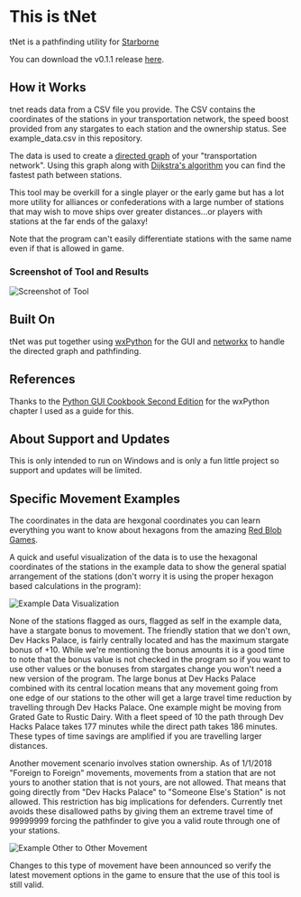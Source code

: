 # This is tNet
tNet is a pathfinding utility for [Starborne](https://www.starborne.com/)

You can download the v0.1.1 release [here](https://github.com/jzmiller1/tnet/releases/download/v0.1.1/tNet.zip).

## How it Works
tnet reads data from a CSV file you provide.  The CSV contains the coordinates of
the stations in your transportation network, the speed boost provided from any 
stargates to each station and the ownership status. See example_data.csv in this 
repository.

The data is used to create a [directed graph](https://en.wikipedia.org/wiki/Directed_graph)
of your "transportation network".  Using this graph along with 
[Dijkstra's algorithm](https://en.wikipedia.org/wiki/Dijkstra%27s_algorithm) you
can find the fastest path between stations.

This tool may be overkill for a single player or the early game but has a lot 
more utility for alliances or confederations with a large number of stations 
that may wish to move ships over greater distances...or players with stations at
the far ends of the galaxy!

Note that the program can't easily differentiate stations with the same name
even if that is allowed in game.

### Screenshot of Tool and Results
![Screenshot of Tool](https://raw.githubusercontent.com/jzmiller1/tnet/master/example.JPG)

## Built On
tNet was put together using [wxPython](https://www.wxpython.org/) for the GUI 
and [networkx](https://networkx.github.io/) to handle the directed graph and 
pathfinding.

## References
Thanks to the [Python GUI Cookbook Second Edition](https://www.packtpub.com/application-development/python-gui-programming-cookbook-second-edition)
for the wxPython chapter I used as a guide for this.

## About Support and Updates
This is only intended to run on Windows and is only a fun little project so support
and updates will be limited.

## Specific Movement Examples
The coordinates in the data are hexgonal coordinates you can learn everything you want 
to know about hexagons from the amazing [Red Blob Games](https://www.redblobgames.com/grids/hexagons/).

A quick and useful visualization of the data is to use the hexagonal coordinates of the 
stations in the example data to show the general spatial arrangement of the stations (don't
worry it is using the proper hexagon based calculations in the program):

![Example Data Visualization](https://raw.githubusercontent.com/jzmiller1/tnet/master/example_data_visualization.jpg)

None of the stations flagged as ours, flagged as self in the example data, have a stargate 
bonus to movement.  The friendly station that we don't own, Dev Hacks Palace, is fairly 
centrally located and has the maximum stargate bonus of +10.  While we're mentioning the 
bonus amounts it is a good time to note that the bonus value is not checked in the program 
so if you want to use other values or the bonuses from stargates change you won't need a 
new version of the program.  The large bonus at Dev Hacks Palace combined with its central 
location means that any movement going from one edge of our stations to the other will 
get a large travel time reduction by travelling through Dev Hacks Palace.  One example
might be moving from Grated Gate to Rustic Dairy.  With a fleet speed of 10 the path 
through Dev Hacks Palace takes 177 minutes while the direct path takes 186 minutes.
These types of time savings are amplified if you are travelling larger distances.

Another movement scenario involves station ownership.  As of 1/1/2018 "Foreign to 
Foreign" movements, movements from a station that are not yours to another station that
is not yours, are not allowed.  That means that going directly from "Dev Hacks Palace" to 
"Someone Else's Station" is not allowed.  This restriction has big implications for 
defenders.  Currently tnet avoids these disallowed paths by giving them an extreme travel
time of 99999999 forcing the pathfinder to give you a valid route through one of your 
stations.  

![Example Other to Other Movement](https://raw.githubusercontent.com/jzmiller1/tnet/master/example_other_to_other.JPG)

Changes to this type of movement have been announced so verify the latest 
movement options in the game to ensure that the use of this tool is still valid.

